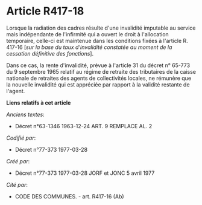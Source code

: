 # Article R417-18

Lorsque la radiation des cadres résulte d'une invalidité imputable au service mais indépendante de l'infirmité qui a ouvert
le droit à l'allocation temporaire, celle-ci est maintenue dans les conditions fixées à l'article R. 417-16 [*sur la base du
taux d'invalidité constatée au moment de la cessation définitive des fonctions*].

Dans ce cas, la rente d'invalidité, prévue à l'article 31 du décret n° 65-773 du 9 septembre 1965 relatif au régime de
retraite des tributaires de la caisse nationale de retraites des agents de collectivités locales, ne rémunère que la nouvelle
invalidité qui est appréciée par rapport à la validité restante de l'agent.

**Liens relatifs à cet article**

_Anciens textes_:

  - Décret n°63-1346 1963-12-24 ART. 9 REMPLACE AL. 2

_Codifié par_:

  - Décret n°77-373 1977-03-28

_Créé par_:

  - Décret n°77-373 1977-03-28 JORF et JONC 5 avril 1977

_Cité par_:

  - CODE DES COMMUNES. - art. R417-16 (Ab)
